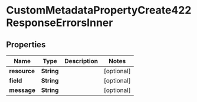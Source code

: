 

# CustomMetadataPropertyCreate422ResponseErrorsInner

## Properties

Name | Type | Description | Notes
------------ | ------------- | ------------- | -------------
**resource** | **String** |  |  [optional]
**field** | **String** |  |  [optional]
**message** | **String** |  |  [optional]




